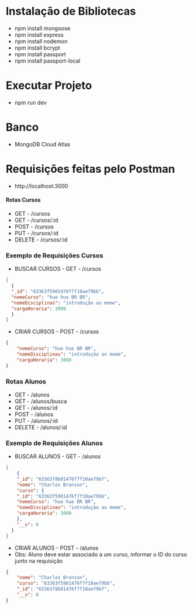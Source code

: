 # Instalação de Bibliotecas
- npm install mongoose
- npm install express
- npm install nodemon
- npm install bcrypt
- npm install passport
- npm install passport-local
# Executar Projeto
- npm run dev

# Banco
- MongoDB Cloud Atlas

# Requisições feitas pelo Postman

- http://localhost:3000

#### Rotas Cursos
- GET    - /cursos
- GET    - /cursos/:id
- POST   - /cursos
- PUT    - /cursos/:id
- DELETE - /cursos/:id

### Exemplo de Requisições Cursos

- BUSCAR CURSOS - GET - /cursos
```json
[
  {
  "_id": "63363f5981476f7f10ae79bb",
  "nomeCurso": "hue hue BR BR",
  "nomeDisciplinas": "introdução ao meme",
  "cargaHoraria": 3000
  }
]
```
- CRIAR CURSOS - POST - /cursos
```json
{
    "nomeCurso": "hue hue BR BR",
    "nomeDisciplinas": "introdução ao meme",
    "cargaHoraria": 3000
}
```


### Rotas Alunos

- GET    - /alunos
- GET    - /alunos/busca
- GET    - /alunos/:id
- POST   - /alunos
- PUT    - /alunos/:id
- DELETE - /alunos/:id

### Exemplo de Requisições Alunos
- BUSCAR ALUNOS - GET - /alunos
```json
[
    {
    "_id": "63363f8b81476f7f10ae79bf",
    "nome": "Charles Bronson",
    "curso": {
    "_id": "63363f5981476f7f10ae79bb",
    "nomeCurso": "hue hue BR BR",
    "nomeDisciplinas": "introdução ao meme",
    "cargaHoraria": 3000
    },
    "__v": 0
  }
]
```
- CRIAR ALUNOS - POST - /alunos
- Obs: Aluno deve estar associado a um curso, informar o ID do curso junto na requisição 
```json
{
    "nome": "Charles Bronson",
    "curso": "63363f5981476f7f10ae79bb",
    "_id": "63363f8b81476f7f10ae79bf",
    "__v": 0
}
```